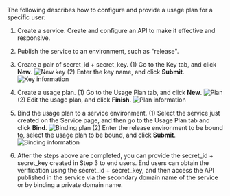 The following describes how to configure and provide a usage plan for a specific user:
1. Create a service. Create and configure an API to make it effective and responsive.
2. Publish the service to an environment, such as "release".
3. Create a pair of secret_id + secret_key.
	(1) Go to the Key tab, and click **New**.
	![New key](https://main.qcloudimg.com/raw/2c3cca73058efbd7b9dc9629e29445d7.png)
	(2) Enter the key name, and click **Submit**.
	![Key information](https://main.qcloudimg.com/raw/0b6423bb78d5bd4e47da58f9a7aaf102.png)
4. Create a usage plan.
	(1) Go to the Usage Plan tab, and click **New**.
![Plan](https://main.qcloudimg.com/raw/49896155d25c105600452a143536357f.png)
	(2) Edit the usage plan, and click **Finish**.
	![Plan information](https://main.qcloudimg.com/raw/347292ce30227ebd896b3de9666996ae.png)

5. Bind the usage plan to a service environment.
	(1) Select the service just created on the Service page, and then go to the Usage Plan tab and click **Bind**.
	![Binding plan](https://main.qcloudimg.com/raw/aec853e5f51cce4b9385d3be92fef72d.png)
	(2) Enter the release environment to be bound to, select the usage plan to be bound, and click **Submit**.
	![Binding information](https://main.qcloudimg.com/raw/2b833603229d4be3a8d02202b13d6430.png)

6. After the steps above are completed, you can provide the secret_id + secret_key created in Step 3 to end users. End users can obtain the verification using the secret_id + secret_key, and then access the API published in the service via the secondary domain name of the service or by binding a private domain name.

